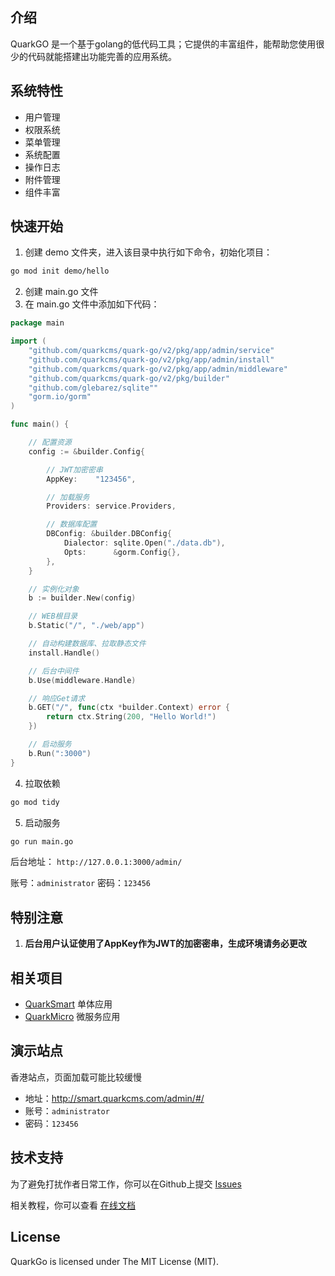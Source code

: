 ## 介绍
QuarkGO 是一个基于golang的低代码工具；它提供的丰富组件，能帮助您使用很少的代码就能搭建出功能完善的应用系统。

## 系统特性

- 用户管理
- 权限系统
- 菜单管理
- 系统配置
- 操作日志
- 附件管理
- 组件丰富

## 快速开始

1. 创建 demo 文件夹，进入该目录中执行如下命令，初始化项目：
``` bash
go mod init demo/hello
```
2. 创建 main.go 文件
3. 在 main.go 文件中添加如下代码：
```go
package main

import (
	"github.com/quarkcms/quark-go/v2/pkg/app/admin/service"
	"github.com/quarkcms/quark-go/v2/pkg/app/admin/install"
	"github.com/quarkcms/quark-go/v2/pkg/app/admin/middleware"
	"github.com/quarkcms/quark-go/v2/pkg/builder"
	"github.com/glebarez/sqlite""
	"gorm.io/gorm"
)

func main() {

	// 配置资源
	config := &builder.Config{

		// JWT加密密串
		AppKey:    "123456",

		// 加载服务
		Providers: service.Providers,

		// 数据库配置
		DBConfig: &builder.DBConfig{
			Dialector: sqlite.Open("./data.db"),
			Opts:      &gorm.Config{},
		},
	}

	// 实例化对象
	b := builder.New(config)

	// WEB根目录
	b.Static("/", "./web/app")

	// 自动构建数据库、拉取静态文件
	install.Handle()

	// 后台中间件
	b.Use(middleware.Handle)

	// 响应Get请求
	b.GET("/", func(ctx *builder.Context) error {
		return ctx.String(200, "Hello World!")
	})

	// 启动服务
	b.Run(":3000")
}
```
4. 拉取依赖
``` bash
go mod tidy
```
5. 启动服务
``` bash
go run main.go
```

后台地址： ```http://127.0.0.1:3000/admin/```

账号：```administrator```
密码：```123456```

## 特别注意
1. **后台用户认证使用了AppKey作为JWT的加密密串，生成环境请务必更改**

## 相关项目
- [QuarkSmart](https://github.com/quarkcms/quark-smart) 单体应用
- [QuarkMicro](https://github.com/quarkcms/quark-go) 微服务应用

## 演示站点
香港站点，页面加载可能比较缓慢

- 地址：http://smart.quarkcms.com/admin/#/
- 账号：```administrator```
- 密码：```123456```

## 技术支持
为了避免打扰作者日常工作，你可以在Github上提交 [Issues](https://github.com/quarkcms/quark-go/issues)

相关教程，你可以查看 [在线文档](http://www.quarkcms.com/quark-go/)

## License
QuarkGo is licensed under The MIT License (MIT).